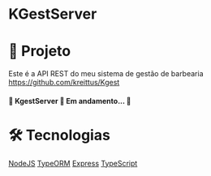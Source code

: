 ﻿# KGestServer

# 🚀 Projeto

Este é a API REST do meu sistema de gestão de barbearia https://github.com/kreittus/Kgest

<h4> 
	🚧  KgestServer 🚀 Em andamento...  🚧
</h4>

# 🛠 Tecnologias

[NodeJS](https://nodejs.org/en/)
[TypeORM](https://typeorm.io/)
[Express](https://expressjs.com/pt-br/)
[TypeScript](https://www.typescriptlang.org/)

